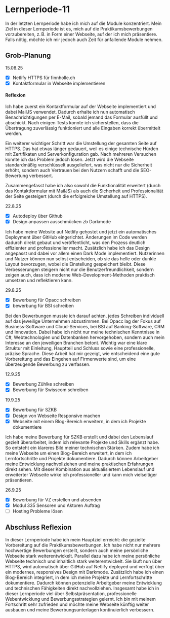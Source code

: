 # Lernperiode-11


In der letzten Lernperiode habe ich mich auf die Module konzentriert. Mein Ziel in dieser Lernperiode ist es, mich auf die Praktikumsbewerbungen vorzubereiten, z. B. in Form einer Webseite, auf der ich mich präsentiere. Falls nötig, möchte ich mir jedoch auch Zeit für anfallende Module nehmen.

## Grob-Planung

15.08.25
- [x] Netlify HTTPS für finnholle.ch
- [x] Kontaktformular in Webseite implementieren

#### Reflexion
Ich habe zuerst ein Kontaktformular auf der Webseite implementiert und dabei MailJS verwendet. Dadurch erhalte ich nun automatisch Benachrichtigungen per E-Mail, sobald jemand das Formular ausfüllt und abschickt. Nach einigen Tests konnte ich sicherstellen, dass die Übertragung zuverlässig funktioniert und alle Eingaben korrekt übermittelt werden.

Ein weiterer wichtiger Schritt war die Umstellung der gesamten Seite auf HTTPS. Das hat etwas länger gedauert, weil es einige technische Hürden mit Zertifikaten und Serverkonfiguration gab. Nach mehreren Versuchen konnte ich das Problem jedoch lösen. Jetzt wird die Webseite standardmäßig verschlüsselt ausgeliefert, was nicht nur die Sicherheit erhöht, sondern auch Vertrauen bei den Nutzern schafft und die SEO-Bewertung verbessert.

Zusammengefasst habe ich also sowohl die Funktionalität erweitert (durch das Kontaktformular mit MailJS) als auch die Sicherheit und Professionalität der Seite gesteigert (durch die erfolgreiche Umstellung auf HTTPS).

22.8.25
- [x] Autodeploy über Github
- [x] Design anpassen ausschmücken zb Darkmode

Ich habe meine Website auf Netlify gehostet und jetzt ein automatisches Deployment über GitHub eingerichtet. Änderungen im Code werden dadurch direkt gebaut und veröffentlicht, was den Prozess deutlich effizienter und professioneller macht. Zusätzlich habe ich das Design angepasst und dabei vor allem einen Dark Mode implementiert. Nutzerinnen und Nutzer können nun selbst entscheiden, ob sie das helle oder dunkle Layout bevorzugen, wobei die Einstellung gespeichert bleibt. Diese Verbesserungen steigern nicht nur die Benutzerfreundlichkeit, sondern zeigen auch, dass ich moderne Web-Development-Methoden praktisch umsetzen und reflektieren kann.

29.8.25
- [x] Bewerbung für Opacc schreiben
- [x] bewerbung für BSI schreiben

Bei den Bewerbungen musste ich darauf achten, jedes Schreiben individuell auf das jeweilige Unternehmen abzustimmen. Bei Opacc lag der Fokus auf Business-Software und Cloud-Services, bei BSI auf Banking-Software, CRM und Innovation. Dabei habe ich nicht nur meine technischen Kenntnisse in C#, Webtechnologien und Datenbanken hervorgehoben, sondern auch mein Interesse an den jeweiligen Branchen betont. Wichtig war eine klare Struktur mit Einleitung, Hauptteil und Schluss sowie eine professionelle, präzise Sprache. Diese Arbeit hat mir gezeigt, wie entscheidend eine gute Vorbereitung und das Eingehen auf Firmenwerte sind, um eine überzeugende Bewerbung zu verfassen.


12.9.25
- [x] Bewerbung Zühlke schreiben
- [x] Bewerbung für Swisscom schreiben

19.9.25
- [x] Bewerbung für SZKB
- [x] Design von Webseite Responsive machen
- [x] Webseite mit einem Blog-Bereich erweitern, in dem ich Projekte dokumentiere

Ich habe meine Bewerbung für SZKB erstellt und dabei den Lebenslauf gezielt überarbeitet, indem ich relevante Projekte und Skills ergänzt habe. So entsteht ein klareres Bild meiner technischen Stärken. Zudem habe ich meine Webseite um einen Blog-Bereich erweitert, in dem ich Lernfortschritte und Projekte dokumentiere. Dadurch können Arbeitgeber meine Entwicklung nachvollziehen und meine praktischen Erfahrungen direkt sehen. Mit dieser Kombination aus aktualisiertem Lebenslauf und erweiterter Webseite wirke ich professioneller und kann mich vielseitiger präsentieren.

26.9.25
- [x] Bewerbung für VZ erstellen und absenden
- [x] Modul 335 Sensoren und Aktoren Auftrag
- [ ] Hosting Probleme lösen

## Abschluss Reflexion
In dieser Lernperiode habe ich mein Hauptziel erreicht: die gezielte Vorbereitung auf die Praktikumsbewerbungen. Ich habe nicht nur mehrere hochwertige Bewerbungen erstellt, sondern auch meine persönliche Webseite stark weiterentwickelt. Parallel dazu habe ich meine persönliche Webseite technisch und inhaltlich stark weiterentwickelt. Sie läuft nun über HTTPS, wird automatisch über GitHub auf Netlify deployed und verfügt über ein modernes, responsives Design mit Darkmode. Zusätzlich habe ich einen Blog-Bereich integriert, in dem ich meine Projekte und Lernfortschritte dokumentiere. Dadurch können potenzielle Arbeitgeber meine Entwicklung und technischen Fähigkeiten direkt nachvollziehen. Insgesamt habe ich in dieser Lernperiode viel über Selbstpräsentation, professionelle Webentwicklung und Bewerbungsstrategien gelernt. Ich bin mit meinem Fortschritt sehr zufrieden und möchte meine Webseite künftig weiter ausbauen und meine Bewerbungsunterlagen kontinuierlich verbessern.
